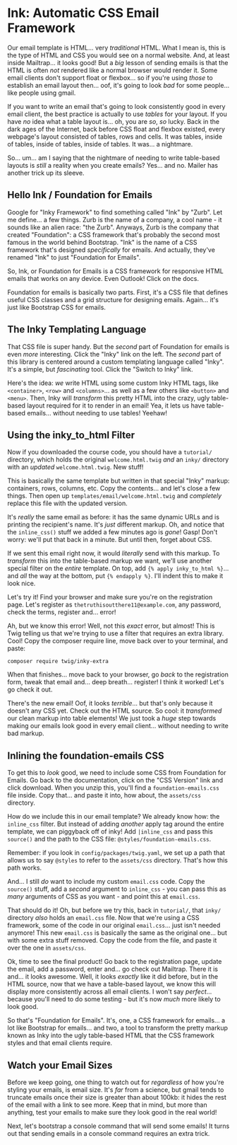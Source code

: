 # Ink: Automatic CSS Email Framework

Our email template is HTML... very *traditional* HTML. What I mean is, this is
the type of HTML and CSS you would see on a normal website. And, at least inside
Mailtrap... it looks good! But a *big* lesson of sending emails is that the HTML
is often *not* rendered like a normal browser would render it. Some email clients
don't support float or flexbox... so if you're using *those* to establish an
email layout then... oof, it's going to look *bad* for some people... like people
using gmail.

If you want to write an email that's going to look consistently good in every
email client, the best practice is actually to use *tables* for your layout. If
you have *no* idea what a table layout is... oh, you are *so*, *so* lucky. Back
in the dark ages of the Internet, back before CSS float and flexbox existed,
every webpage's layout consisted of tables, rows and cells. It was tables, inside
of tables, inside of tables, inside of tables. It was... a nightmare.

So... um... am I saying that the nightmare of needing to write table-based layouts
is *still* a reality when you create emails? Yes... and no. Mailer has another
trick up its sleeve.

## Hello Ink / Foundation for Emails

Google for "Inky Framework" to find something called "Ink" by "Zurb". Let me
define... a few things. Zurb is the name of a company, a cool name - it sounds
like an alien race: "the Zurb". Anyways, Zurb is the company that created
"Foundation": a CSS framework that's probably the second most famous in the
world behind Bootstrap. "Ink" is the name of a CSS framework that's designed
*specifically* for emails. And actually, they've renamed "Ink" to just
"Foundation for Emails".

So, Ink, or Foundation for Emails is a CSS framework for responsive HTML emails
that works on any device. Even Outlook! Click on the docs.

Foundation for emails is basically two parts. First, it's a CSS file that defines
useful CSS classes and a grid structure for designing emails. Again... it's just
like Bootstrap CSS for emails.

## The Inky Templating Language

That CSS file is super handy. But the *second* part of Foundation for emails is
even *more* interesting. Click the "Inky" link on the left. The *second* part
of this library is centered around a custom templating language called "Inky".
It's a simple, but *fascinating* tool. Click the "Switch to Inky" link.

Here's the idea: *we* write HTML using some custom Inky HTML tags, like
`<container>`, `<row>` and `<columns>`... as well as a few others like
`<button>` and `<menu>`. Then, Inky will *transform* this pretty HTML into the
crazy, ugly table-based layout required for it to render in an email! Yea, it
lets us have table-based emails... without needing to use tables! Yeehaw!

## Using the inky_to_html Filter

Now if you downloaded the course code, you should have a `tutorial/` directory,
which holds the original `welcome.html.twig` *and* an `inky/` directory with an
*updated* `welcome.html.twig`. New stuff!

This is basically the same template but written in that special "Inky" markup:
containers, rows, columns, etc. Copy the contents... and let's close a few things.
Then open up `templates/email/welcome.html.twig` and *completely* replace this file
with the updated version.

It's *really* the same email as before: it has the same dynamic URLs and is printing
the recipient's name. It's *just* different markup. Oh, and notice that the
`inline_css()` stuff we added a few minutes ago is *gone*! Gasp! Don't worry: we'll
put that back in a minute. But until then, forget about CSS.

If we sent this email right now, it would *literally* send with this markup. To
*transform* this into the table-based markup we want, we'll use another special
filter on the *entire* template. On top, add `{% apply inky_to_html %}`... and
*all* the way at the bottom, put `{% endapply %}`. I'll indent this to make it
look nice.

Let's try it! Find your browser and make sure you're on the registration page.
Let's register as `thetruthisoutthere11@example.com`, any password, check the
terms, register and... error!

Ah, but we know this error! Well, not this *exact* error, but almost! This is
Twig telling us that we're trying to use a filter that requires an extra library.
Cool! Copy the composer require line, move back over to your terminal, and paste:

```terminal
composer require twig/inky-extra
```

When that finishes... move back to your browser, go *back* to the registration
form, tweak that email and... deep breath... register! I think it worked!
Let's go check it out.

There's the new email! Oof, it looks *terrible*... but that's only because it
doesn't any CSS yet. Check out the HTML source. So cool: it *transformed* our
clean markup into table elements! We just took a *huge* step towards making our
emails look good in every email client... without needing to write bad markup.

## Inlining the foundation-emails CSS

To get this to *look* good, we need to include some CSS from Foundation for Emails.
Go back to the documentation, click on the "CSS Version" link and click download.
When you unzip this, you'll find a `foundation-emails.css` file inside. Copy that...
and paste it into, how about, the `assets/css` directory.

How do we include this in our email template? We already know how: the `inline_css`
filter. But instead of adding *another* apply tag around the entire template, we
can piggyback off of inky! Add `|inline_css` and pass this `source()` and the path
to the CSS file: `@styles/foundation-emails.css`.

Remember: if you look in `config/packages/twig.yaml`, we set up a path that
allows us to say `@styles` to refer to the `assets/css` directory. That's how this
path works.

And... I still *do* want to include my custom `email.css` code. Copy the `source()`
stuff, add a *second* argument to `inline_css` - you can pass this as *many* arguments
of CSS as you want - and point this at `email.css`.

That should do it! Oh, but before we try this, back in `tutorial/`, that `inky/`
directory *also* holds an `email.css` file. Now that we're using a CSS framework,
some of the code in our original `email.css`... just isn't needed anymore! This
new `email.css` is basically the same as the original one... but with some extra
stuff removed. Copy the code from the file, and paste it over the one in `assets/css`.

Ok, time to see the final product! Go back to the registration page, update the
email, add a password, enter and... go check out Mailtrap. There it is and...
it looks awesome. Well, it looks *exactly* like it did before, but in the HTML
source, now that we have a table-based layout, we know this will display more
consistently across all email clients. I won't say *perfect*... because you'll
need to do some testing - but it's now *much* more likely to look good.

So that's "Foundation for Emails". It's, one, a CSS framework for emails... a lot
like Bootstrap for emails... and two, a tool to transform the pretty markup known
as Inky into the ugly table-based HTML that the CSS framework styles and that
email clients require.

## Watch your Email Sizes

Before we keep going, one thing to watch out for *regardless* of how you're styling
your emails, is email size. It's *far* from a science, but gmail tends to truncate
emails once their size is greater than about 100kb: it hides the rest of the email
with a link to see more. Keep that in mind, but more than anything, test your emails
to make sure they look good in the real world!

Next, let's bootstrap a console command that will send some emails! It turns out
that sending emails in a console command requires an extra trick.

